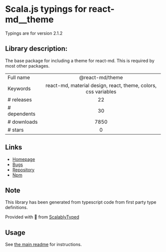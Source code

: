 
# Scala.js typings for react-md__theme

Typings are for version 2.1.2

## Library description:
The base package for including a theme for react-md. This is required by most other packages.

|                    |                 |
| ------------------ | :-------------: |
| Full name          | @react-md/theme |
| Keywords           | react-md, material design, react, theme, colors, css variables |
| # releases         | 22 |
| # dependents       | 30 |
| # downloads        | 7850 |
| # stars            | 0 |

## Links
- [Homepage](https://react-md.dev/packages/theme/demos)
- [Bugs](https://github.com/mlaursen/react-md/issues)
- [Repository](https://github.com/mlaursen/react-md)
- [Npm](https://www.npmjs.com/package/%40react-md%2Ftheme)
    


## Note
This library has been generated from typescript code from first party type definitions.

Provided with :purple_heart: from [ScalablyTyped](https://github.com/oyvindberg/ScalablyTyped)

## Usage
See [the main readme](../../readme.md) for instructions.


